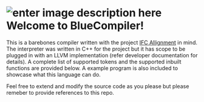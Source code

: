![enter image description here](https://cdn3.iconfinder.com/data/icons/3d-printing-icon-set/256/Cube.png)
Welcome to BlueCompiler! 
===================


This is a barebones compiler written with the project [IFC Allignment](https://www.cms.bgu.tum.de/de/forschung/projekte/31-forschung/projekte/411-ifcalignment) in mind.  The interpreter was written in C++ for the project but it has scope to be plugged in with an LLVM implementation (refer developer documentation for details). A complete list of supported tokens and the supported inbuilt functions are provided below. A example program is also included to showcase what this language can do.

Feel free to extend and modify the source code as you please but please remeber to provide references to this repo.

